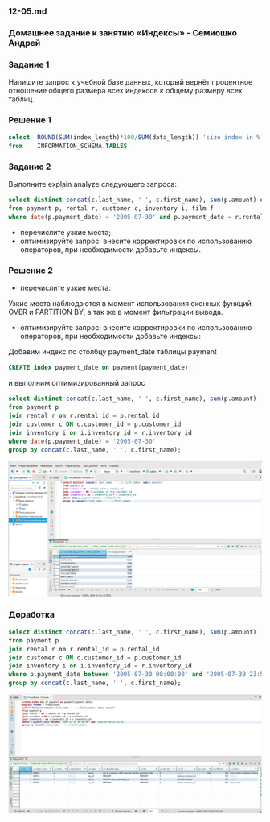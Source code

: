 ### 12-05.md
### Домашнее задание к занятию «Индексы» - Семиошко Андрей

### Задание 1

Напишите запрос к учебной базе данных, который вернёт процентное отношение общего размера всех индексов к общему размеру всех таблиц.

### Решение 1

```sql
select	ROUND(SUM(index_length)*100/SUM(data_length)) 'size index in %'
from	INFORMATION_SCHEMA.TABLES
```
### Задание 2

Выполните explain analyze следующего запроса:

```sql
select distinct concat(c.last_name, ' ', c.first_name), sum(p.amount) over (partition by c.customer_id, f.title)
from payment p, rental r, customer c, inventory i, film f
where date(p.payment_date) = '2005-07-30' and p.payment_date = r.rental_date and r.customer_id = c.customer_id and i.inventory_id = r.inventory_id
```
- перечислите узкие места;
- оптимизируйте запрос: внесите корректировки по использованию операторов, при необходимости добавьте индексы.

### Решение 2

- перечислите узкие места:

Узкие места наблюдаются в момент использования оконных функций OVER и PARTITION BY, а  так же в  момент фильтрации вывода.

- оптимизируйте запрос: внесите корректировки по использованию операторов, при необходимости добавьте индексы:

Добавим индекс по столбцу payment_date таблицы payment
```sql
CREATE index payment_date on payment(payment_date);
```
и выполним оптимизированный запрос

```sql
select distinct concat(c.last_name, ' ', c.first_name), sum(p.amount) 
from payment p
join rental r on r.rental_id = p.rental_id 
join customer c ON c.customer_id = p.customer_id 
join inventory i on i.inventory_id = r.inventory_id 
where date(p.payment_date) = '2005-07-30' 
group by concat(c.last_name, ' ', c.first_name); 
```
![image](https://github.com/semioshkoan/12-05.md/blob/main/%D0%92%D1%8B%D0%B4%D0%B5%D0%BB%D0%B5%D0%BD%D0%B8%D0%B5_097.png)

### Доработка

```sql
select distinct concat(c.last_name, ' ', c.first_name), sum(p.amount) 
from payment p
join rental r on r.rental_id = p.rental_id 
join customer c ON c.customer_id = p.customer_id 
join inventory i on i.inventory_id = r.inventory_id 
where p.payment_date between '2005-07-30 00:00:00' and '2005-07-30 23:59:59'
group by concat(c.last_name, ' ', c.first_name); 
```
![image](https://github.com/semioshkoan/12-05.md/blob/main/%D0%92%D1%8B%D0%B4%D0%B5%D0%BB%D0%B5%D0%BD%D0%B8%D0%B5_098.png)
